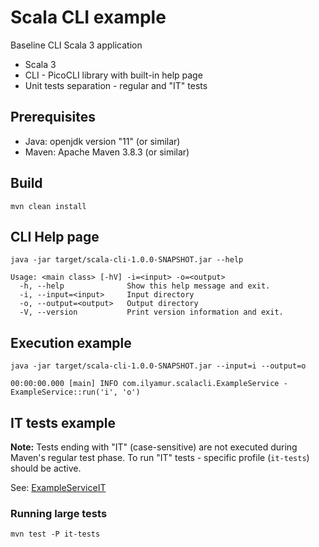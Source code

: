 # Scala CLI example

Baseline CLI Scala 3 application

- Scala 3
- CLI - PicoCLI library with built-in help page
- Unit tests separation - regular and "IT" tests

## Prerequisites

- Java: openjdk version "11" (or similar)
- Maven: Apache Maven 3.8.3 (or similar)

## Build

```
mvn clean install
```

## CLI Help page 

```
java -jar target/scala-cli-1.0.0-SNAPSHOT.jar --help
```

```
Usage: <main class> [-hV] -i=<input> -o=<output>
  -h, --help              Show this help message and exit.
  -i, --input=<input>     Input directory
  -o, --output=<output>   Output directory
  -V, --version           Print version information and exit.
```

## Execution example

```
java -jar target/scala-cli-1.0.0-SNAPSHOT.jar --input=i --output=o
```

```
00:00:00.000 [main] INFO com.ilyamur.scalacli.ExampleService - ExampleService::run('i', 'o')
```

## IT tests example

__Note:__ Tests ending with "IT" (case-sensitive) are not executed during Maven's regular test phase.
To run "IT" tests - specific profile (`it-tests`) should be active.

See: [ExampleServiceIT](src/test/scala/com/ilyamur/scalacli/ExampleServiceIT.scala)

### Running large tests

```
mvn test -P it-tests
```
